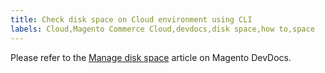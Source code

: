 ```yaml
---
title: Check disk space on Cloud environment using CLI
labels: Cloud,Magento Commerce Cloud,devdocs,disk space,how to,space
---
```


Please refer to the [Manage disk space](https://devdocs.magento.com/guides/v2.3/cloud/project/manage-disk-space.html) article on Magento DevDocs.